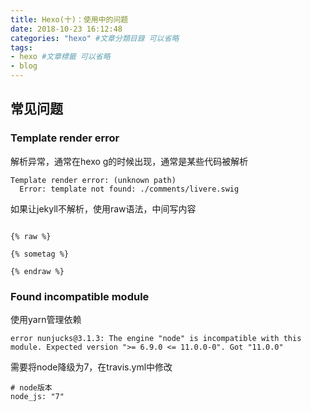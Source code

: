 ```yaml
---
title: Hexo(十)：使用中的问题
date: 2018-10-23 16:12:48
categories: "hexo" #文章分類目錄 可以省略
tags:
- hexo #文章標籤 可以省略
- blog
---
```


## 常见问题
### Template render error
解析异常，通常在hexo g的时候出现，通常是某些代码被解析

```
Template render error: (unknown path)
  Error: template not found: ./comments/livere.swig
```
如果让jekyll不解析，使用raw语法，中间写内容

```

{% raw %}

{% sometag %}

{% endraw %}

```
### Found incompatible module

使用yarn管理依赖

```
error nunjucks@3.1.3: The engine "node" is incompatible with this module. Expected version ">= 6.9.0 <= 11.0.0-0". Got "11.0.0"
```

需要将node降级为7，在travis.yml中修改

```
# node版本
node_js: "7"
```

